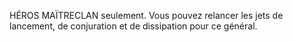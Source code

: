 HÉROS MAÏTRECLAN seulement. Vous pouvez
relancer les jets de lancement, de conjuration
et de dissipation pour ce général.
